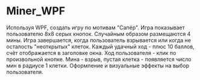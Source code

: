 # Miner_WPF

Используя WPF, создать игру по мотивам "Сапёр".
Игра показывает пользователю 8х8 серых кнопок. Случайным образом размещаются 4 мины. Игра завершается, когда пользователь взрывается или когда не осталость "неоткрытых" клеток. Каждый удачный ход - плюс 10 баллов, счёт отображается в заголовке окна.
Ход пользователя  - клик по произвольной кнопке. Мина - взрыв, пустая клетка - появляется число мин в радиусе 1 клетки. Оформление и визуальные эффекты на выбор пользователя.
